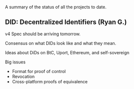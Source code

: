 A summary of the status of all the projects to date.

## DID: Decentralized Identifiers (Ryan G.)

v4 Spec should be arriving tomorrow.

Consensus on what DIDs look like and what they mean.

Ideas about DiDs on BtC, Uport, Ethereum, and self-sovereign

Big issues
   * Format for proof of control
   * Revocation
   * Cross-platform proofs of equivalence

